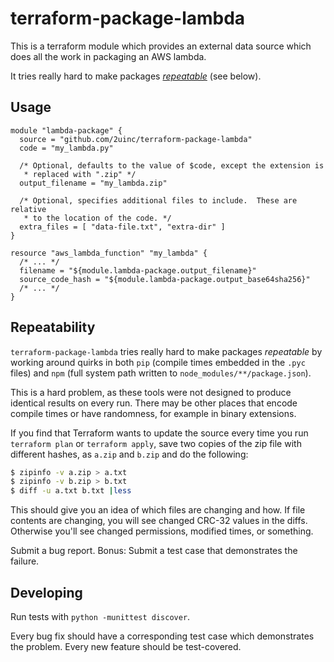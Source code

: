 # terraform-package-lambda

This is a terraform module which provides an external data source which does
all the work in packaging an AWS lambda.

It tries really hard to make packages [*repeatable*](#repeatability) (see below).

## Usage

```hcl
module "lambda-package" {
  source = "github.com/2uinc/terraform-package-lambda"
  code = "my_lambda.py"

  /* Optional, defaults to the value of $code, except the extension is
   * replaced with ".zip" */
  output_filename = "my_lambda.zip"

  /* Optional, specifies additional files to include.  These are relative
   * to the location of the code. */
  extra_files = [ "data-file.txt", "extra-dir" ]
}

resource "aws_lambda_function" "my_lambda" {
  /* ... */
  filename = "${module.lambda-package.output_filename}"
  source_code_hash = "${module.lambda-package.output_base64sha256}"
  /* ... */
}
```

## Repeatability

`terraform-package-lambda` tries really hard to make packages *repeatable* by
working around quirks in both `pip` (compile times embedded in the `.pyc`
files) and `npm` (full system path written to `node_modules/**/package.json`).

This is a hard problem, as these tools were not designed to produce identical
results on every run.  There may be other places that encode compile times
or have randomness, for example in binary extensions.

If you find that Terraform wants to update the source every time you run
`terraform plan` or `terraform apply`, save two copies of the zip file with
different hashes, as `a.zip` and `b.zip` and do the following:

```sh
$ zipinfo -v a.zip > a.txt
$ zipinfo -v b.zip > b.txt
$ diff -u a.txt b.txt |less
```

This should give you an idea of which files are changing and how.  If file
contents are changing, you will see changed CRC-32 values in the diffs.
Otherwise you'll see changed permissions, modified times, or something.

Submit a bug report.  Bonus: Submit a test case that demonstrates the failure.

## Developing

Run tests with `python -munittest discover`.

Every bug fix should have a corresponding test case which demonstrates the
problem.  Every new feature should be test-covered.

